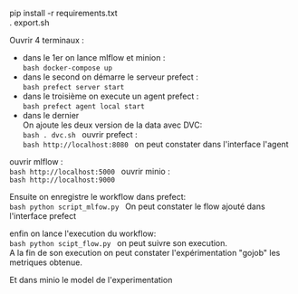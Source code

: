 

pip install -r requirements.txt <br>
. export.sh

Ouvrir 4 terminaux :
- dans le 1er on lance mlflow et minion : <br>
  ``bash
  docker-compose up
  ``
- dans le second on démarre  le serveur prefect : <br>
  ``bash
  prefect server start
  ``
- dans le troisième  on execute un agent prefect : <br>
  ``bash
  prefect agent local start
  ``
- dans le dernier<br>
On ajoute les deux version de la data avec DVC:<br>
  ``bash
  . dvc.sh
  ``
ouvrir prefect :<br>
``bash
http://localhost:8080
``
on peut constater dans l'interface l'agent <br>

ouvrir mlflow : <br>
``bash
http://localhost:5000
``
ouvrir minio : <br>
``bash
http://localhost:9000
``


Ensuite on enregistre le workflow dans prefect: <br>
  ``bash
  python script_mlfow.py
  ``
On peut constater le flow ajouté  dans l'interface prefect <br>

enfin on lance l'execution du workflow: <br>
  ``bash
  python scipt_flow.py
  ``
on peut suivre son execution.<br>
A la fin de son execution on peut constater l'expérimentation "gojob" les metriques obtenue. <br>

Et dans minio le model de l'experimentation   

